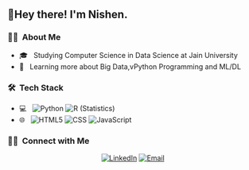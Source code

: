 
<h2>👋Hey there! I'm Nishen.</h2>
<h3>👨‍💻 &nbsp;About Me </h3>

- 🎓 &nbsp; Studying Computer Science in Data Science at Jain University
- 🧠 &nbsp; Learning more about Big Data,vPython Programming and ML/DL

<h3> 🛠 &nbsp;Tech Stack</h3>

- 💻 &nbsp;
  ![Python](https://img.shields.io/badge/-Python-333333?style=flat&logo=python)
  ![R (Statistics)](https://img.shields.io/badge/-R-333333?style=flat&logo=R&logoColor=276DC3)
- 🌐 &nbsp;
  ![HTML5](https://img.shields.io/badge/-HTML5-333333?style=flat&logo=HTML5)
  ![CSS](https://img.shields.io/badge/-CSS-333333?style=flat&logo=CSS3&logoColor=1572B6)
  ![JavaScript](https://img.shields.io/badge/-JavaScript-333333?style=flat&logo=javascript)

<h3> 🤝🏻 &nbsp;Connect with Me </h3>

<p align="center">
<a href="www.linkedin.com/in/nishen-ganegoda-611309206"><img alt="LinkedIn" src="https://img.shields.io/badge/LinkedIn-Nishen%20Ganegoda%20-blue?style=flat-square&logo=linkedin"></a>
<a href="mailto:nishenganegoda2000@gmail.com"><img alt="Email" src="https://img.shields.io/badge/Email-nishenganegoda2000@gmail.com-blue?style=flat-square&logo=gmail"></a>
</p>

